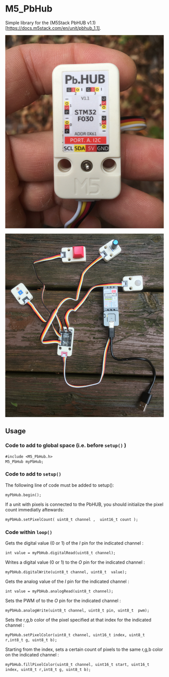# M5_PbHub

Simple library for the (M5Stack PbHUB v1.1)[https://docs.m5stack.com/en/unit/pbhub_1.1].

![PbHub back](pbhub_back.jpg)

![PbHub connected to KEY, LIGHT, PIR and ANGLE units](pbhub_connected.jpg)

## Usage

### Code to add to global space (i.e. before `setup()` )

```arduino
#include <M5_PbHub.h>
M5_PbHub myPbHub;
```

### Code to add to `setup()`

The following line of code must be added to setup():
```arduino
myPbHub.begin();
```

If a unit with pixels is connected to the PbHUB, you should initialize the pixel count immediatly aftewards:
```arduino
myPbHub.setPixelCount( uint8_t channel ,  uint16_t count );
```

### Code within `loop()`

Gets the digital value (0 or 1) of the *I* pin for the indicated channel :
```arduino
int value = myPbHub.digitalRead(uint8_t channel);
```

Writes a digital value (0 or 1) to the *O* pin for the indicated channel :
```arduino
myPbHub.digitalWrite(uint8_t channel, uint8_t  value);
```

Gets the analog value of the *I* pin for the indicated channel :
```arduino
int value = myPbHub.analogRead(uint8_t channel);
```

Sets the PWM of to the *O* pin for the indicated channel :
```arduino
myPbHub.analogWrite(uint8_t channel, uint8_t pin, uint8_t  pwm);
```


Sets the r,g,b color of the pixel specified at that index for the indicated channel :
```arduino
myPbHub.setPixelColor(uint8_t channel, uint16_t index, uint8_t r,int8_t g, uint8_t b);
```

Starting from the index, sets a certain count of pixels to the same r,g,b color on the indicated channel : 
```arduino
myPbHub.fillPixelColor(uint8_t channel, uint16_t start, uint16_t index, uint8_t r,int8_t g, uint8_t b);
```
